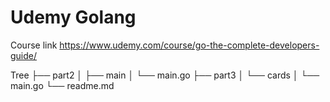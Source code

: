 # Udemy Golang


Course link
    https://www.udemy.com/course/go-the-complete-developers-guide/

Tree
    ├── part2
    │   ├── main
    │   └── main.go
    ├── part3
    │   └── cards
    │       └── main.go
    └── readme.md
